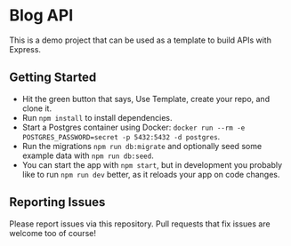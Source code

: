 # Blog API

This is a demo project that can be used as a template to build APIs with Express.

## Getting Started

* Hit the green button that says, Use Template, create your repo, and clone it.
* Run `npm install` to install dependencies.
* Start a Postgres container using Docker: `docker run --rm -e POSTGRES_PASSWORD=secret -p 5432:5432 -d postgres`.
* Run the migrations `npm run db:migrate` and optionally seed some example data with `npm run db:seed`.
* You can start the app with `npm start`, but in development you probably like to run `npm run dev` better, as it reloads your app on code changes.

## Reporting Issues

Please report issues via this repository. Pull requests that fix issues are welcome too of course!
